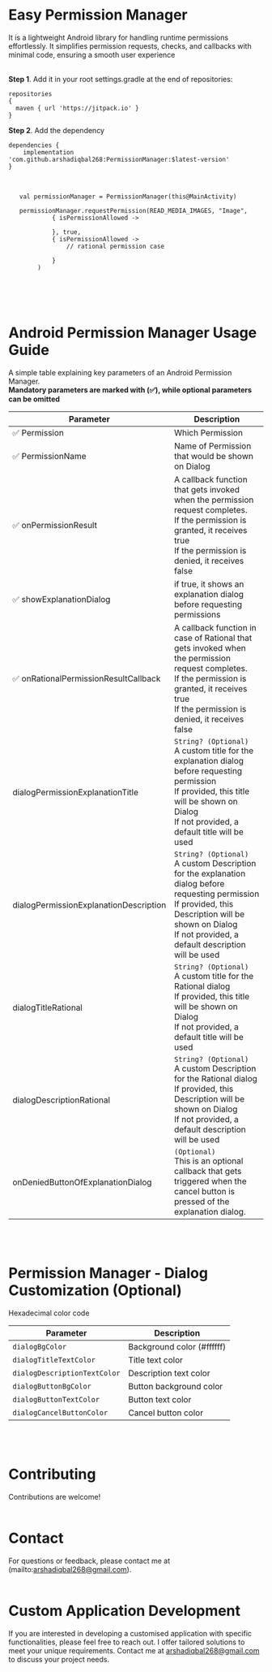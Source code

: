 <h1>Easy Permission Manager</h1> It is a lightweight Android library for handling runtime permissions effortlessly. It simplifies permission requests, checks, and callbacks with minimal code, ensuring a smooth user experience<br><br>

<b>Step 1</b>. Add it in your root 
settings.gradle at the end of repositories:
    
    repositories 
    {
	  maven { url 'https://jitpack.io' }
    }

<b>Step 2</b>. Add the dependency

   	dependencies {
	    implementation 'com.github.arshadiqbal268:PermissionManager:$latest-version'
   	}

<br>



	   val permissionManager = PermissionManager(this@MainActivity)
    
       permissionManager.requestPermission(READ_MEDIA_IMAGES, "Image",
                { isPermissionAllowed ->
                    
                }, true,
                { isPermissionAllowed ->
                    // rational permission case
                    
                }
            )

<br><br><br>

  # Android Permission Manager Usage Guide

A simple table explaining key parameters of an Android Permission Manager. <br><b>Mandatory parameters are marked with (✅), while optional parameters can be omitted</b>

| Parameter            | Description       |
|----------------------|------------------|
| ✅ Permission  |  Which Permission        |
| ✅ PermissionName  |  Name of Permission that would be shown on Dialog  |
| ✅ onPermissionResult  |  A callback function that gets invoked when the permission request completes.<br> If the permission is granted, it receives true<br> If the permission is denied, it receives false	 |
| ✅ showExplanationDialog  |  if true, it shows an explanation dialog before requesting permissions        |
| ✅ onRationalPermissionResultCallback  |  A callback function in case of Rational that gets invoked when the permission request completes.<br> If the permission is granted, it receives true<br> If the permission is denied, it receives false	 |
| dialogPermissionExplanationTitle  |  `String? (Optional)`  <br>A custom title for the explanation dialog before requesting permission  <br> If provided, this title will be shown on Dialog<br>  If not provided, a default title will be used      |
| dialogPermissionExplanationDescription  |  `String? (Optional)`  <br>A custom Description for the explanation dialog before requesting permission  <br> If provided, this Description will be shown on Dialog<br>  If not provided, a default description will be used      |
| dialogTitleRational  |  `String? (Optional)`  <br>A custom title for the Rational dialog  <br> If provided, this title will be shown on Dialog<br>  If not provided, a default title will be used      |
| dialogDescriptionRational  |  `String? (Optional)`  <br>A custom Description for the Rational dialog <br> If provided, this Description will be shown on Dialog<br>  If not provided, a default description will be used  |
| onDeniedButtonOfExplanationDialog  |  `(Optional)` <br> This is an optional callback that gets triggered when the cancel button is pressed of the explanation dialog. |

<br><br>
# Permission Manager - Dialog Customization (Optional)
  Hexadecimal color code 

| Parameter                  | Description            |
|----------------------------|------------------------|
| `dialogBgColor`            | Background color (#ffffff) |
| `dialogTitleTextColor`     | Title text color    |
| `dialogDescriptionTextColor` | Description text color |
| `dialogButtonBgColor`      | Button background color |
| `dialogButtonTextColor`    | Button text color      |
| `dialogCancelButtonColor`  | Cancel button color    |


<br><br>

# Contributing 
Contributions are welcome!
<br><br>

# Contact 
For questions or feedback, please contact me at (mailto:arshadiqbal268@gmail.com).
<br><br>

# Custom Application Development
If you are interested in developing a customised application with specific functionalities, please feel free to reach out. I offer tailored solutions to meet your unique requirements. Contact me at arshadiqbal268@gmail.com to discuss your project needs.



